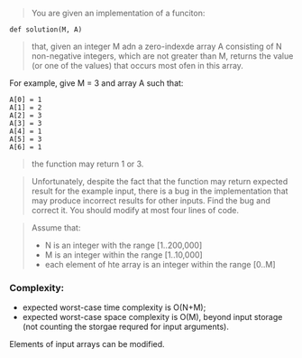 > You are given an implementation of a funciton:

`def solution(M, A)`

> that, given an integer M adn a zero-indexde array A consisting of N non-negative integers, which are not greater than M, returns the value (or one of the values) that occurs most ofen in this array.

For example, give M = 3 and array A such that:

```
A[0] = 1
A[1] = 2
A[2] = 3
A[3] = 3
A[4] = 1
A[5] = 3
A[6] = 1
```
> the function may return 1 or 3.

> Unfortunately, despite the fact that the function may return expected result for the example input, there is a bug in the implementation that may produce incorrect results for other inputs. Find the bug and correct it. You should modify at most four lines of code.

> Assume that:
>  - N is an integer with the range [1..200,000]
> - M is an integer within the range [1..10,000]
> - each element of hte array is an integer within the range [0..M]

### Complexity:

- expected worst-case time complexity is O(N+M);
- expected worst-case space complexity is O(M), beyond input storage (not counting the storgae requred for input arguments).

Elements of input arrays can be modified.
